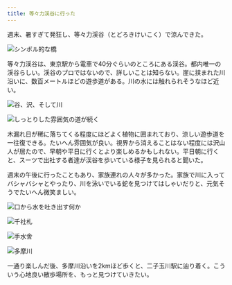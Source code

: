 ```yaml
---
title: 等々力渓谷に行った
---
```

週末、暑すぎて発狂し、等々力渓谷（とどろきけいこく）で涼んできた。

![](https://lh6.googleusercontent.com/t84JRdDkiRaYck6b6KOkj2jj57z2bZRb8LS8Q6PisGKXkOVl_KgXiOS-QSM44SJMySGpknCAJUrn3aCXYbrRXPGOAUHdA44hGDNaDBtZAu1nwzaI2FLoHu_JqmPDR6rXWbFnr5nVdH3CAmYQnYYH-0GPU9cUjh08jUNh7dW7pdzkBFgdoM83adsrww "シンボル的な橋")

等々力渓谷は、東京駅から電車で40分ぐらいのところにある渓谷。都内唯一の渓谷らしい。渓谷のプロではないので、詳しいことは知らない。崖に挟まれた川沿いに、数百メートルほどの遊歩道がある。川の水には触れられそうなほど近い。

![](https://lh5.googleusercontent.com/4vINgYCdnbX3dmZ6l0EoVaIo-ytTenOg5DJ44w3EPXIdHyFT3TzLty6suYEm6QGdikaducPp0I9emtdz6j4XELQ7EMgN2W6dunSGVPCuIwGa0g9NNwKbjoxKghu0RXANXGXGyBW7b1UIHHgZXSTiniHnI0C6kVAuQ9lN2fxMFZngtTgB8kMN6nLH5A "谷、沢、そして川")

![](https://lh5.googleusercontent.com/3JoP-zO3QuU_rLX9QCxQpAWlCuQ-8O9wXHccRrubgn5gl3K2z7Bw7HaJy9DC8bwlqN-vO4UetuMIhJE_wFEgOVTAf8t3yOs_vJd5ASIV9iV6C27alfNBevjeiuPQMKYVTlWYgZS4MS-8IT3GpBWUT8FPPV-c0oTTb8rrTnf6DBMeyoWkb3xt9VPajQ "しっとりした雰囲気の道が続く")

木漏れ日が稀に落ちてくる程度にほどよく植物に囲まれており、涼しい遊歩道を一往復できる。たいへん雰囲気が良い。視界から消えることはない程度には沢山人が居たので、早朝や平日に行くとより楽しめるかもしれない。平日朝に行くと、スーツで出社する者達が渓谷を歩いている様子を見られると聞いた。

週末の午後に行ったこともあり、家族連れの人々が多かった。家族で川に入ってバシャバシャとやったり、川を泳いでいる蛇を見つけてはしゃいだりと、元気そうでたいへん微笑ましい。

![](https://lh3.googleusercontent.com/fxJ6OtBiWKby3ENulU8N9npzqld-CPuL0-9WbyHW32xZ07bUWFPQUrH7i6MoGH4fXr5rnPbC9X3TjkvQVMxWwtaZ4CPs9hPobKse7dH5E0c3gmfa8V-GNMTXqsoPcQ-j4WXNY-BOwzyOS1LSw7ylPOd3d_ifhTwedcK7fep1zziUmYaHpWgpNb2eMA "口から水を吐き出す何か")

![](https://lh3.googleusercontent.com/XmSB1GeDncvASTDvkeXmqon9D44VqZQv6vZGNuNMYcQ6lpITZknTJK3x8Jxw0H2BH-w2euXstl9ZggUMCAlXMjMHfS3l52BCB62Y8DXEMQHNQgouZOcSfbkzciMf4rDwwY9597sPyLXABMFB-4tc5UkoWGAviofsqT9fiF5T9dxHfzUBgiG4BTidyw "千社札")

![](https://lh6.googleusercontent.com/MGOVTxm6tKfFXF1oSnVt49z3NoEA9RD1bAh5StitbkxLcnNncNRSQzpAZ6rHyJuzrwl9ge-jX2Sns4KFRa6Fj5ebfOvtsBYJ2Es02YFUkjDQ5ec2OQeQMiQrmmMkpIL4kaow-NgX8nLQJBqhO-HKU6HYlp9TXE_t4bCu-77Rt0Z0_I46W48JpJ7b7g "手水舎")

![](https://lh3.googleusercontent.com/ff_J-LLmAiOdLOHOt6m9R_yLasJIX4lb8Y2rJpbL8xfEkA_iHsBWIReBTci-zEPD5d3111MHRozmHpvDRX5e23wsmKWZHTEccClGOUQE-dbthTMpar2XwipgiRsKUvdJXBSk38yMie4QFELYOFocFkUu5MyzOp0KgHsXw1s6fOifNmRup8uIrXevcQ "多摩川")

一通り楽しんだ後、多摩川沿いを2kmほど歩くと、二子玉川駅に辿り着く。こういう心地良い散歩場所を、もっと見つけていきたい。
